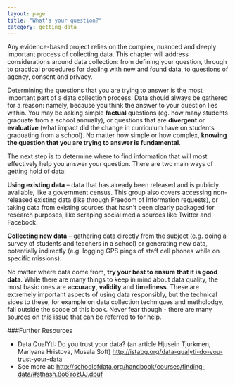 ```yaml
---
layout: page
title: "What's your question?"
category: getting-data
---
```


Any evidence-based project relies on the complex, nuanced and deeply important process of collecting data. This chapter will address considerations around data collection: from defining your question, through to practical procedures for dealing with new and found data, to questions of agency, consent and privacy.

Determining the questions that you are trying to answer is the most important part of a data collection process. Data should always be gathered for a reason: namely, because you think the answer to your question lies within. You may be asking simple **factual** questions (eg. how many students graduate from a school annually), or questions that are **divergent** or **evaluative** (what impact did the change in curriculum have on students graduating from a school).  No matter how simple or how complex, **knowing the question that you are trying to answer is fundamental**.  

The next step is to determine where to find information that will most effectively help you answer your question.  There are two main ways of getting hold of data:

**Using existing data** – data that has already been released and is publicly available, like a government census. This group also covers accessing non-released existing data (like through Freedom of Information requests), or taking data from existing sources that hasn't been clearly packaged for research purposes, like scraping social media sources like Twitter and Facebook.

**Collecting new data** – gathering data directly from the subject (e.g. doing a survey of students and teachers in a school) or generating new data, potentially indirectly (e.g. logging GPS pings of staff cell phones while on specific missions).  

No matter where data come from, **try your best to ensure that it is good data**. While there are many things to keep in mind about data quality, the most basic ones are **accuracy**, **validity** and **timeliness**. These are extremely important aspects of using data responsibly, but the technical sides to these, for example on data collection techniques and metholodgy, fall outside the scope of this book. Never fear though - there are many sources on this issue that can be referred to for help.

###Further Resources

* Data QualYtI: Do you trust your data? (an article Hjusein Tjurkmen, Mariyana Hristova, Musala Soft) http://istabg.org/data-qualyti-do-you-trust-your-data
* See more at: http://schoolofdata.org/handbook/courses/finding-data/#sthash.8o6YozUJ.dpuf
